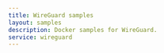 ```yaml
---
title: WireGuard samples
layout: samples
description: Docker samples for WireGuard.
service: wireguard
---
```


